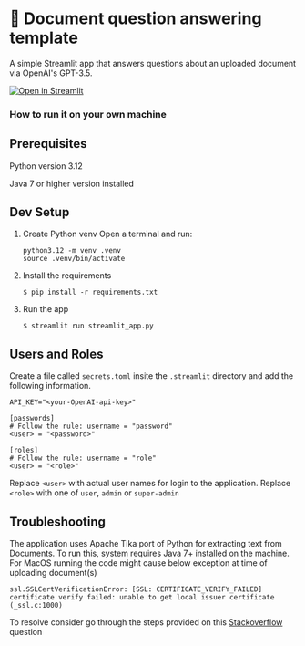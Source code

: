 # 📄 Document question answering template

A simple Streamlit app that answers questions about an uploaded document via OpenAI's GPT-3.5.

[![Open in Streamlit](https://static.streamlit.io/badges/streamlit_badge_black_white.svg)](https://document-question-answering-template.streamlit.app/)

### How to run it on your own machine

## Prerequisites ##
Python version 3.12

Java 7 or higher version installed

## Dev Setup ##

1. Create Python venv Open a terminal and run:

   ```
   python3.12 -m venv .venv
   source .venv/bin/activate
   ```


2. Install the requirements

   ```
   $ pip install -r requirements.txt
   ```

3. Run the app

   ```
   $ streamlit run streamlit_app.py
   ```

## Users and Roles ##
Create a file called `secrets.toml` insite the `.streamlit` directory and add the following information.
   ```
   API_KEY="<your-OpenAI-api-key>"

   [passwords]
   # Follow the rule: username = "password"
   <user> = "<password>"

   [roles]
   # Follow the rule: username = "role"
   <user> = "<role>"
   ```
Replace `<user>` with actual user names for login to the application. 
Replace `<role>` with one of `user`, `admin` or `super-admin`

## Troubleshooting ##
The application uses Apache Tika port of Python for extracting text from Documents. 
To run this, system requires Java 7+ installed on the machine.
For MacOS running the code might cause below exception at time of uploading document(s)
   ```
   ssl.SSLCertVerificationError: [SSL: CERTIFICATE_VERIFY_FAILED] certificate verify failed: unable to get local issuer certificate (_ssl.c:1000)
   ```
To resolve consider go through the steps provided on this [Stackoverflow](https://stackoverflow.com/questions/27835619/urllib-and-ssl-certificate-verify-failed-error) question
